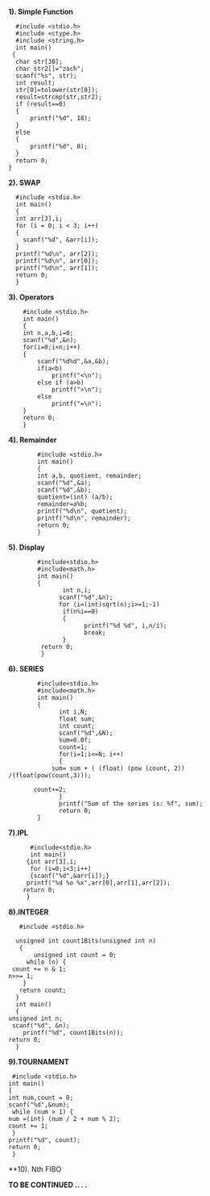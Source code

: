 **1). Simple Function**

      #include <stdio.h>
      #include <ctype.h>
      #include <string.h>
      int main() 
     {
      char str[30];
      char str2[]="zach";
      scanf("%s", str);
      int result;
      str[0]=tolower(str[0]);
      result=strcmp(str,str2);
      if (result==0) 
      {
          printf("%d", 18);
      }
      else
      {
          printf("%d", 0);
      }
      return 0;
    }
**2). SWAP**

      #include <stdio.h>
      int main()
      {
      int arr[3],i;
      for (i = 0; i < 3; i++) 
      {
        scanf("%d", &arr[i]);
      }
      printf("%d\n", arr[2]);
      printf("%d\n", arr[0]);
      printf("%d\n", arr[1]);
      return 0;
      }
 **3). Operators**
 
        #include <stdio.h>
        int main()
        {
        int n,a,b,i=0;
        scanf("%d",&n);
        for(i=0;i<n;i++)
        {
            scanf("%d%d",&a,&b);
            if(a<b)
                printf("<\n");
            else if (a>b)
                printf(">\n");
            else
                printf("=\n");
        }
        return 0;
        }
 **4). Remainder**
 
            #include <stdio.h>
            int main() 
            {
            int a,b, quotient, remainder;
            scanf("%d",&a);
            scanf("%d",&b);
            quotient=(int) (a/b);
            remainder=a%b;
            printf("%d\n", quotient);
            printf("%d\n", remainder);
            return 0;
            }
  **5). Display**
  
            #include<stdio.h>
            #include<math.h>
            int main()
            {
                   int n,i;
                  scanf("%d",&n);
                  for (i=(int)sqrt(n);i>=1;-1)
                   if(n%i==0)
                   {
                         printf("%d %d", i,n/i);
                         break;
                   }
             return 0;
             }
   **6). SERIES**
   
            #include<stdio.h>
            #include<math.h>
            int main()
            {
                  int i,N;
                  float sum;
                  int count;
                  scanf("%d",&N);
                  sum=0.0f;
                  count=1;
                  for(i=1;i<=N; i++)
                  {
                sum= sum + ( (float) (pow (count, 2))       /(float(pow(count,3)));
                        
           count+=2;
                  }
                  printf("Sum of the series is: %f", sum);
                  return 0;
            }
   
**7).IPL**

          #include<stdio.h>
          int main()
         {int arr[3],i;
          for (i=0;i<3;i++)
          {scanf("%d",&arr[i]);}
         printf("%d %o %x",arr[0],arr[1],arr[2]);
        return 0;
         }

**8).INTEGER**
    
       #include <stdio.h>

      unsigned int count1Bits(unsigned int n)
       {
           unsigned int count = 0;
         while (n) {
     count += n & 1;
    n>>= 1;
        }
       return count;
      }
      int main() 
      {
    unsigned int n;
     scanf("%d", &n);
    	printf("%d", count1Bits(n));
	return 0;
      }  
**9).TOURNAMENT**
       
     #include <stdio.h>
    int main()
    {
    int num,count = 0;
    scanf("%d",&num);
     while (num > 1) {
    num =(int) (num / 2 + num % 2);
    count += 1;
     }
	printf("%d", count);
	return 0;
     }
 **10). Nth FIBO
 
 
**TO BE CONTINUED .. . .**
